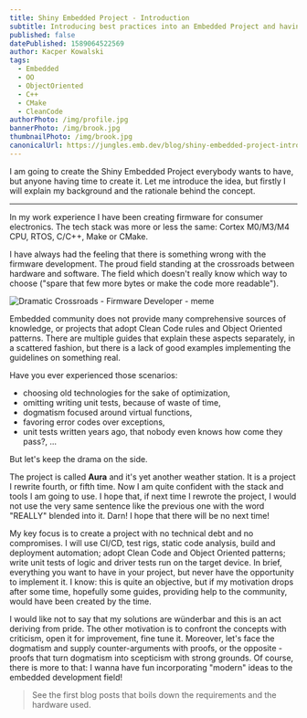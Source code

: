 ```yaml
---
title: Shiny Embedded Project - Introduction
subtitle: Introducing best practices into an Embedded Project and having plenty of time.
published: false
datePublished: 1589064522569
author: Kacper Kowalski
tags:
  - Embedded
  - OO
  - ObjectOriented
  - C++
  - CMake
  - CleanCode
authorPhoto: /img/profile.jpg
bannerPhoto: /img/brook.jpg
thumbnailPhoto: /img/brook.jpg
canonicalUrl: https://jungles.emb.dev/blog/shiny-embedded-project-intro
---
```


I am going to create the Shiny Embedded Project everybody wants to have, but anyone having time to create it. Let me
introduce the idea, but firstly I will explain my background and the rationale behind the concept.

---

In my work experience I have been creating firmware for consumer electronics. The tech stack was more or less the same: 
Cortex M0/M3/M4 CPU, RTOS, C/C++, Make or CMake. 

I have always had the feeling that there is something wrong with the firmware development. The proud field standing 
at the crossroads between hardware and software. The field which doesn't really know which way to choose 
("spare that few more bytes or make the code more readable").

![Dramatic Crossroads - Firmware Developer - meme](/img/dramatic_crossroads_fw_dev_meme.png)

Embedded community does not provide many comprehensive sources of knowledge, or projects that adopt Clean Code rules and 
Object Oriented patterns. There are multiple guides that explain these aspects separately, in a scattered fashion, but
there is a lack of good examples implementing the guidelines on something real.

Have you ever experienced those scenarios:
* choosing old technologies for the sake of optimization,
* omitting writing unit tests, because of waste of time,
* dogmatism focused around virtual functions,
* favoring error codes over exceptions,
* unit tests written years ago, that nobody even knows how come they pass?, ...

But let's keep the drama on the side.

The project is called **Aura** and it's yet another weather station. It is a project I rewrite fourth, or fifth
time. Now I am quite confident with the stack and tools I am going to use. I hope that, if next time I rewrote the
project, I would not use the very same sentence like the previous one with the word "REALLY" blended into it. Darn! 
I hope that there will be no next time!

My key focus is to create a project with no technical debt and no compromises. I will use CI/CD, test rigs, static
code analysis, build and deployment automation; adopt Clean Code and Object Oriented patterns; write unit tests of
logic and driver tests run on the target device. In brief, everything you want to have in your project, but never
have the opportunity to implement it. I know: this is quite an objective, but if my motivation drops after some time,
hopefully some guides, providing help to the community, would have been created by the time. 

I would like not to say that my solutions are wünderbar and this is an act deriving from pride. The other motivation
is to confront the concepts with criticism, open it for improvement, fine tune it. Moreover, let's face the dogmatism
and supply counter-arguments with proofs, or the opposite - proofs that turn dogmatism into scepticism with strong
grounds. Of course, there is more to that: I wanna have fun incorporating "modern" ideas to the embedded development
field!

> See the first blog posts that boils down the requirements and the hardware used.
